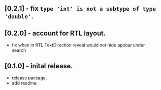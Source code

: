 ## [0.2.1] - fix `type 'int' is not a subtype of type 'double'`.

## [0.2.0] - account for RTL layout.

* fix when in RTL TextDirection reveal would not hide appbar under search

## [0.1.0] - inital release.

* release package.
* add readme.
